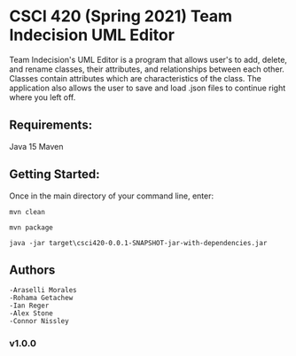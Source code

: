 # CSCI 420 (Spring 2021) Team Indecision UML Editor

Team Indecision's UML Editor is a program that allows user's to add, delete,
and rename classes, their attributes, and relationships between each other. 
Classes contain attributes which are characteristics of the class. The application 
also allows the user to save and load .json files to continue right where you left
off. 

## Requirements:

Java 15
Maven

## Getting Started:

Once in the main directory of your command line, enter:

  ```mvn clean```
  
  ```mvn package```
  
  ```java -jar target\csci420-0.0.1-SNAPSHOT-jar-with-dependencies.jar```
  
  ## Authors
    -Araselli Morales
    -Rohama Getachew
    -Ian Reger
    -Alex Stone
    -Connor Nissley
    
### v1.0.0
